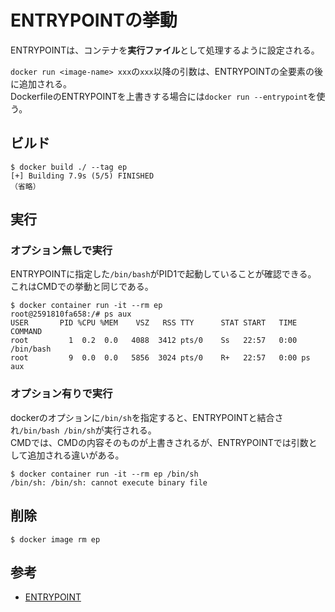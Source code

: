 # ENTRYPOINTの挙動

ENTRYPOINTは、コンテナを**実行ファイル**として処理するように設定される。

`docker run <image-name> xxx`の`xxx`以降の引数は、ENTRYPOINTの全要素の後に追加される。  
DockerfileのENTRYPOINTを上書きする場合には`docker run --entrypoint`を使う。

## ビルド

```console
$ docker build ./ --tag ep
[+] Building 7.9s (5/5) FINISHED
（省略）
```

## 実行

### オプション無しで実行

ENTRYPOINTに指定した`/bin/bash`がPID1で起動していることが確認できる。  
これはCMDでの挙動と同じである。

```console
$ docker container run -it --rm ep
root@2591810fa658:/# ps aux
USER       PID %CPU %MEM    VSZ   RSS TTY      STAT START   TIME COMMAND
root         1  0.2  0.0   4088  3412 pts/0    Ss   22:57   0:00 /bin/bash
root         9  0.0  0.0   5856  3024 pts/0    R+   22:57   0:00 ps aux
```

### オプション有りで実行

dockerのオプションに`/bin/sh`を指定すると、ENTRYPOINTと結合され`/bin/bash /bin/sh`が実行される。  
CMDでは、CMDの内容そのものが上書きされるが、ENTRYPOINTでは引数として追加される違いがある。

```console
$ docker container run -it --rm ep /bin/sh
/bin/sh: /bin/sh: cannot execute binary file
```

## 削除

```console
$ docker image rm ep
```

## 参考

- [ENTRYPOINT](https://docs.docker.jp/engine/reference/builder.html#entrypoint)  
